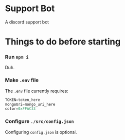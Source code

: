 # Support Bot
A discord support bot

# Things to do before starting
### Run `npm i`
Duh.

### Make `.env` file
The `.env` file currently requires:
```js
TOKEN=token_here
mongoUri=mongo_uri_here
color=0xFFAC33
```

### Configure `./src/config.json`
Configuring `config.json` is optional.
